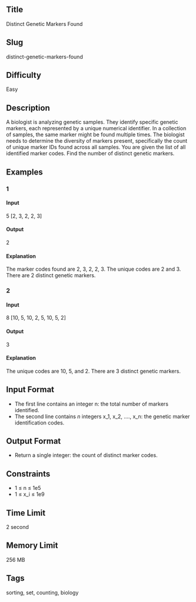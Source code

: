 ## Title

Distinct Genetic Markers Found

## Slug

distinct-genetic-markers-found

## Difficulty

Easy

## Description

A biologist is analyzing genetic samples. They identify specific genetic markers, each represented by a unique numerical identifier. In a collection of samples, the same marker might be found multiple times. The biologist needs to determine the diversity of markers present, specifically the count of unique marker IDs found across all samples. You are given the list of all identified marker codes. Find the number of distinct genetic markers.

## Examples

### 1

#### Input

5
[2, 3, 2, 2, 3]

#### Output

2

#### Explanation

The marker codes found are 2, 3, 2, 2, 3. The unique codes are 2 and 3. There are 2 distinct genetic markers.

### 2

#### Input

8
[10, 5, 10, 2, 5, 10, 5, 2]

#### Output

3

#### Explanation

The unique codes are 10, 5, and 2. There are 3 distinct genetic markers.

## Input Format

- The first line contains an integer n: the total number of markers identified.
- The second line contains $n$ integers x_1, x_2, ...., x_n: the genetic marker identification codes.

## Output Format

- Return a single integer: the count of distinct marker codes.

## Constraints

- 1 ≤ n ≤ 1e5
- 1 ≤ x_i ≤ 1e9

## Time Limit

2 second

## Memory Limit

256 MB

## Tags

sorting, set, counting, biology